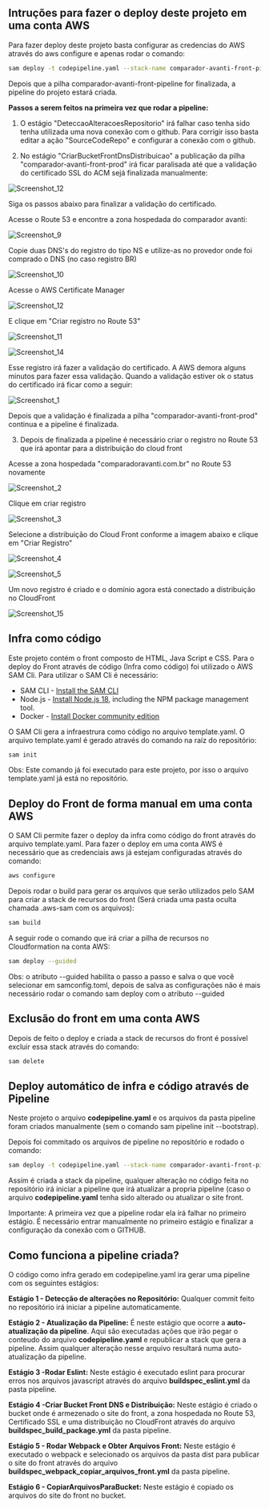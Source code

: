 <!-- @format -->

## Intruções para fazer o deploy deste projeto em uma conta AWS

Para fazer deploy deste projeto basta configurar as credencias do AWS através do aws configure e apenas rodar o comando:

```bash
sam deploy -t codepipeline.yaml --stack-name comparador-avanti-front-pipeline --capabilities=CAPABILITY_IAM
```
Depois que a pilha comparador-avanti-front-pipeline for finalizada, a pipeline do projeto estará criada.

**Passos a serem feitos na primeira vez que rodar a pipeline:**

1) O estágio "DeteccaoAlteracoesRepositorio" irá falhar caso tenha sido tenha utilizada uma nova conexão com o github. Para corrigir isso basta editar a ação "SourceCodeRepo" e configurar a conexão com o github.

2) No estágio "CriarBucketFrontDnsDistribuicao" a publicação da pilha "comparador-avanti-front-prod" irá ficar paralisada até que a validação do certificado SSL do ACM sejá finalizada manualmente:

![Screenshot_12](https://github.com/andrewmaia/comparador-avanti-front/assets/2144032/cfdbb62d-a6ff-4cc3-b492-e22743e471b5)

Siga os passos abaixo para finalizar a validação do certificado.

Acesse o Route 53  e encontre a zona hospedada do comparador avanti:

![Screenshot_9](https://github.com/andrewmaia/comparador-avanti-front/assets/2144032/c8851df6-f21c-43e8-a427-b0efbe31da5e)

Copie duas DNS's do registro do tipo NS e utilize-as no provedor onde foi comprado o DNS (no caso registro BR)

![Screenshot_10](https://github.com/andrewmaia/comparador-avanti-front/assets/2144032/9af4a983-aacf-4263-91cd-903ce821bac6)

Acesse o AWS Certificate Manager

![Screenshot_12](https://github.com/andrewmaia/comparador-avanti-front/assets/2144032/cfdbb62d-a6ff-4cc3-b492-e22743e471b5)

  
E clique em "Criar registro no Route 53"
   
![Screenshot_11](https://github.com/andrewmaia/comparador-avanti-front/assets/2144032/1e054ca0-1bd5-4f1c-abaa-6eeadd6f8695)

![Screenshot_14](https://github.com/andrewmaia/comparador-avanti-front/assets/2144032/c2376d3a-bcfd-4088-861f-4271c5c6164c)

Esse registro irá fazer a validação do certificado. A AWS demora alguns minutos para fazer essa validação. Quando a validação estiver ok o status do certificado irá ficar como a seguir:

![Screenshot_1](https://github.com/andrewmaia/comparador-avanti-front/assets/2144032/b5ea9ccd-433b-43ca-85d6-82f90aa7f534)

Depois que a validação é finalizada a pilha "comparador-avanti-front-prod" continua e a pipeline é finalizada.

3) Depois de finalizada a pipeline é necessário criar o registro no Route 53 que irá apontar para a distribuição do cloud front

Acesse a zona hospedada "comparadoravanti.com.br" no Route 53 novamente

![Screenshot_2](https://github.com/andrewmaia/comparador-avanti-front/assets/2144032/351eeb1e-6849-4131-9239-41e95a5be3cb)

Clique em criar registro

![Screenshot_3](https://github.com/andrewmaia/comparador-avanti-front/assets/2144032/223e58a1-e487-47a6-bbef-f4955eea07af)

Selecione a distribuição do Cloud Front conforme a imagem abaixo e clique em "Criar Registro"

![Screenshot_4](https://github.com/andrewmaia/comparador-avanti-front/assets/2144032/bbb64c2b-3e82-42bf-97c3-6c04747a933f)

![Screenshot_5](https://github.com/andrewmaia/comparador-avanti-front/assets/2144032/afdc1d79-9e8d-4325-b877-ef690bfd52cd)

Um novo registro é criado e o domínio agora está conectado a distribuição no CloudFront

![Screenshot_15](https://github.com/andrewmaia/comparador-avanti-front/assets/2144032/f7c90f31-1e1b-4974-891c-ccf71578251d)



## Infra como código

Este projeto contém o front composto de HTML, Java Script e CSS.
Para o deploy do Front através de código (Infra como código) foi utilizado o AWS SAM Cli. Para utilizar o SAM Cli é necessário:

- SAM CLI - [Install the SAM CLI](https://docs.aws.amazon.com/serverless-application-model/latest/developerguide/serverless-sam-cli-install.html)
- Node.js - [Install Node.js 18](https://nodejs.org/en/), including the NPM package management tool.
- Docker - [Install Docker community edition](https://hub.docker.com/search/?type=edition&offering=community)

O SAM Cli gera a infraestrura como código no arquivo template.yaml.
O arquivo template.yaml é gerado através do comando na raíz do repositório:

```bash
sam init
```

Obs: Este comando já foi executado para este projeto, por isso o arquivo template.yaml já está no repositório.

## Deploy do Front de forma manual em uma conta AWS

O SAM Cli permite fazer o deploy da infra como código do front através do arquivo template.yaml.
Para fazer o deploy em uma conta AWS é necessário que as credenciais aws já estejam configuradas através do comando:

```bash
aws configure
```

Depois rodar o build para gerar os arquivos que serão utilizados pelo SAM para criar a stack de recursos do front (Será criada uma pasta oculta chamada .aws-sam com os arquivos):

```bash
sam build
```

A seguir rode o comando que irá criar a pilha de recursos no Cloudformation na conta AWS:

```bash
sam deploy --guided
```

Obs: o atributo --guided habilita o passo a passo e salva o que você selecionar em samconfig.toml, depois de salva as configurações não é mais necessário rodar o comando sam deploy com o atributo --guided

## Exclusão do front em uma conta AWS

Depois de feito o deploy e criada a stack de recursos do front é possível excluir essa stack através do comando:

```bash
sam delete
```

## Deploy automático de infra e código através de Pipeline

Neste projeto o arquivo **codepipeline.yaml** e os arquivos da pasta pipeline foram criados manualmente (sem o comando sam pipeline init --bootstrap).

Depois foi commitado os arquivos de pipeline no repositório e rodado o comando:

```bash
sam deploy -t codepipeline.yaml --stack-name comparador-avanti-front-pipeline --capabilities=CAPABILITY_IAM
```

Assim é criada a stack da pipeline, qualquer alteração no código feita no repositório irá iniciar a pipeline que irá atualizar a propria pipeline (caso o arquivo **codepipeline.yaml** tenha sido alterado ou atualizar o site front.

Importante: A primeira vez que a pipeline rodar ela irá falhar no primeiro estágio. É necessário entrar manualmente no primeiro estágio e finalizar a configuração da conexão com o GITHUB.

## Como funciona a pipeline criada?

O código como infra gerado em codepipeline.yaml ira gerar uma pipeline com os seguintes estágios:

**Estágio 1 - Detecção de alterações no Repositório:** Qualquer commit feito no repositório irá iniciar a pipeline automaticamente.

**Estágio 2 - Atualização da Pipeline:** É neste estágio que ocorre a **auto-atualização da pipeline**. Aqui são executadas ações que irão pegar o conteudo do arquivo **codepipeline.yaml** e republicar a stack que gera a pipeline. Assim qualquer alteração nesse arquivo resultará numa auto-atualização da pipeline.

**Estágio 3 -Rodar Eslint:** Neste estágio é executado eslint para procurar erros nos arquivos javascript através do arquivo **buildspec_eslint.yml** da pasta pipeline.

**Estágio 4 -Criar Bucket Front DNS e Distribuição:** Neste estágio é criado o bucket onde é armezenado o site do front, a zona hospedada no Route 53, Certificado SSL e uma distribuição no CloudFront através do arquivo **buildspec_build_package.yml** da pasta pipeline.

**Estágio 5 - Rodar Webpack e Obter Arquivos Front:** Neste estágio é executado o webpack e selecionado os arquivos da pasta dist para publicar o site do front através do arquivo **buildspec_webpack_copiar_arquivos_front.yml** da pasta pipeline.

**Estágio 6 - CopiarArquivosParaBucket:** Neste estágio é copiado os arquivos do site do front no bucket.
